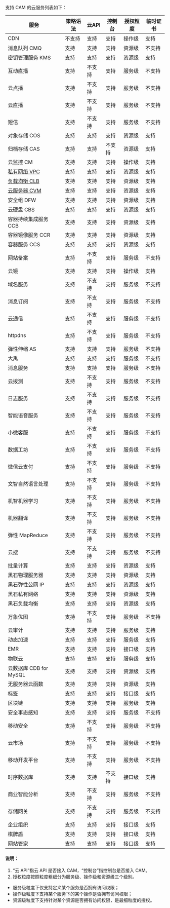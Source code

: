 支持 CAM 的云服务列表如下：

| 服务                                                         | 策略语法 | 云API  | 控制台 | 授权粒度 | 临时证书 |
| ------------------------------------------------------------ | -------- | ------ | ------ | -------- | -------- |
| CDN                                                          | 不支持   | 支持   | 支持   | 操作级   | 支持     |
| 消息队列 CMQ                                                 | 支持     | 支持   | 支持   | 资源级   | 不支持   |
| 密钥管理服务 KMS                                             | 支持     | 支持   | 支持   | 资源级   | 支持     |
| 互动直播                                                     | 支持     | 不支持 | 支持   | 服务级   | 不支持   |
| 云点播                                                       | 支持     | 不支持 | 支持   | 服务级   | 不支持   |
| 云直播                                                       | 支持     | 不支持 | 支持   | 服务级   | 不支持   |
| 短信                                                         | 支持     | 不支持 | 支持   | 服务级   | 不支持   |
| 对象存储 COS                                                 | 支持     | 支持   | 支持   | 资源级   | 支持     |
| 归档存储 CAS                                                 | 支持     | 支持   | 不支持 | 资源级   | 支持     |
| 云监控 CM                                                    | 支持     | 支持   | 支持   | 操作级   | 支持     |
| [私有网络 VPC](https://cloud.tencent.com/document/product/215/9510) | 支持     | 支持   | 支持   | 资源级   | 支持     |
| [负载均衡 CLB](https://cloud.tencent.com/document/product/214/9779) | 支持     | 支持   | 支持   | 资源级   | 支持     |
| [云服务器 CVM](https://cloud.tencent.com/document/product/213/10314) | 支持     | 支持   | 支持   | 资源级   | 支持     |
| 安全组 DFW                                                   | 支持     | 支持   | 支持   | 资源级   | 支持     |
| 云硬盘 CBS                                                   | 支持     | 支持   | 支持   | 资源级   | 支持     |
| 容器持续集成服务 CCB                                         | 支持     | 支持   | 支持   | 资源级   | 支持     |
| 容器镜像服务 CCR                                             | 支持     | 支持   | 支持   | 资源级   | 支持     |
| 容器服务 CCS                                                 | 支持     | 支持   | 支持   | 资源级   | 支持     |
| 网站备案                                                     | 支持     | 不支持 | 支持   | 服务级   | 不支持   |
| 云镜                                                         | 支持     | 支持   | 支持   | 操作级   | 支持     |
| 域名服务                                                     | 支持     | 不支持 | 支持   | 服务级   | 不支持   |
| 消息订阅                                                     | 支持     | 不支持 | 支持   | 服务级   | 不支持   |
| 云通信                                                       | 支持     | 不支持 | 支持   | 服务级   | 不支持   |
| httpdns                                                      | 支持     | 不支持 | 支持   | 服务级   | 不支持   |
| 弹性伸缩 AS                                                  | 支持     | 支持   | 支持   | 服务级   | 不支持   |
| 大禹                                                         | 支持     | 支持   | 支持   | 服务级   | 不支持   |
| 消息服务                                                     | 支持     | 支持   | 支持   | 服务级   | 不支持   |
| 云拨测                                                       | 支持     | 不支持 | 支持   | 服务级   | 不支持   |
| 日志服务                                                     | 支持     | 不支持 | 支持   | 服务级   | 不支持   |
| 智能语音服务                                                 | 支持     | 不支持 | 支持   | 服务级   | 不支持   |
| 小微客服                                                     | 支持     | 不支持 | 支持   | 服务级   | 不支持   |
| 数据工坊                                                     | 支持     | 不支持 | 支持   | 服务级   | 不支持   |
| 微信云支付                                                   | 支持     | 不支持 | 支持   | 服务级   | 不支持   |
| 文智自然语言处理                                             | 支持     | 不支持 | 支持   | 服务级   | 不支持   |
| 机智机器学习                                                 | 支持     | 不支持 | 支持   | 服务级   | 不支持   |
| 机器翻译                                                     | 支持     | 不支持 | 支持   | 服务级   | 不支持   |
| 弹性 MapReduce                                               | 支持     | 不支持 | 支持   | 服务级   | 不支持   |
| 云搜                                                         | 支持     | 不支持 | 支持   | 服务级   | 不支持   |
| 批量计算                                                     | 支持     | 支持   | 支持   | 资源级   | 支持     |
| 黑石物理服务器                                               | 支持     | 支持   | 支持   | 资源级   | 支持     |
| 黑石弹性公网 IP                                              | 支持     | 支持   | 支持   | 资源级   | 支持     |
| 黑石私有网络                                                 | 支持     | 支持   | 支持   | 资源级   | 支持     |
| 黑石负载均衡                                                 | 支持     | 支持   | 支持   | 资源级   | 支持     |
| 万象优图                                                     | 支持     | 不支持 | 支持   | 服务级   | 不支持   |
| 云审计                                                       | 支持     | 支持   | 支持   | 服务级   | 支持     |
| 动态加速                                                     | 支持     | 支持   | 支持   | 服务级   | 支持     |
| EMR                                                          | 支持     | 支持   | 支持   | 接口级   | 支持     |
| 物联云                                                       | 支持     | 支持   | 支持   | 服务级   | 支持     |
| 云数据库 CDB for MySQL                                       | 支持     | 支持   | 支持   | 资源级   | 支持     |
| 无服务器云函数                                               | 支持     | 支持   | 支持   | 资源级   | 支持     |
| 标签                                                         | 支持     | 支持   | 支持   | 接口级   | 支持     |
| 区块链                                                       | 支持     | 支持   | 支持   | 服务级   | 支持     |
| 安全事态感知                                                 | 支持     | 支持   | 支持   | 服务级   | 不支持   |
| 移动安全                                                     | 支持     | 不支持 | 支持   | 服务级   | 不支持   |
| 云市场                                                       | 支持     | 不支持 | 支持   | 服务级   | 不支持   |
| 移动开发平台                                                 | 支持     | 不支持 | 支持   | 服务级   | 不支持   |
| 时序数据库                                                   | 支持     | 支持   | 不支持 | 接口级   | 支持     |
| 商业智能分析                                                 | 支持     | 不支持 | 支持   | 服务级   | 不支持   |
| 存储网关                                                     | 支持     | 不支持 | 支持   | 服务级   | 不支持   |
| 企业组织                                                     | 支持     | 支持   | 支持   | 接口级   | 支持     |
| 棋牌盾                                                       | 支持     | 支持   | 支持   | 接口级   | 支持     |
| 网站管家                                                     | 支持     | 支持   | 支持   | 接口级   | 支持     |

#### 说明：
1. “云 API”指云 API 是否接入 CAM，“控制台”指控制台是否接入 CAM。 
2. 授权粒度按照粒度粗细分为服务级、操作级和资源级三个级别。
 - 服务级粒度下仅支持定义某个服务是否拥有访问权限；
 - 操作级粒度下支持某个服务下的某个操作是否拥有访问权限；
 - 资源级粒度下支持针对某个资源是否拥有访问权限，是最细粒度的授权。
